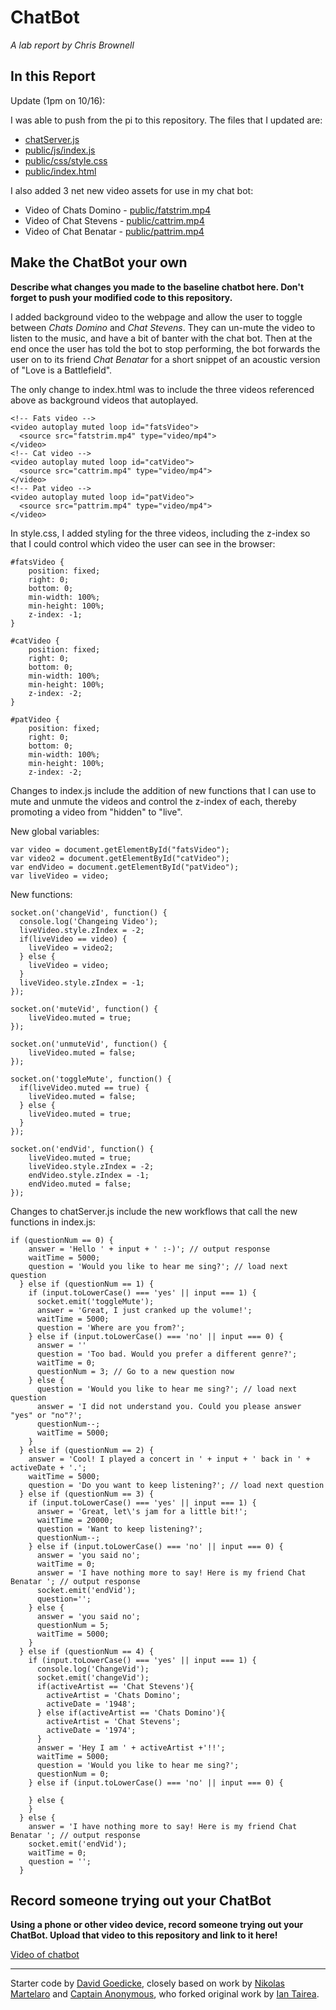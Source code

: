 # ChatBot

*A lab report by Chris Brownell*

## In this Report

Update (1pm on 10/16): 

I was able to push from the pi to this repository. The files that I updated are:

- [chatServer.js](https://github.com/chrisbrownell/IDD-Fa18-Lab6-ckb77/blob/master/chatServer.js)
- [public/js/index.js](https://github.com/chrisbrownell/IDD-Fa18-Lab6-ckb77/blob/master/public/js/index.js)
- [public/css/style.css](https://github.com/chrisbrownell/IDD-Fa18-Lab6-ckb77/blob/master/public/css/style.css)
- [public/index.html](https://github.com/chrisbrownell/IDD-Fa18-Lab6-ckb77/blob/master/public/index.html)

I also added 3 net new video assets for use in my chat bot:

- Video of Chats Domino - [public/fatstrim.mp4](https://github.com/chrisbrownell/IDD-Fa18-Lab6-ckb77/blob/master/public/fatstrim.mp4)
- Video of Chat Stevens - [public/cattrim.mp4](https://github.com/chrisbrownell/IDD-Fa18-Lab6-ckb77/blob/master/public/cattrim.mp4)
- Video of Chat Benatar - [public/pattrim.mp4](https://github.com/chrisbrownell/IDD-Fa18-Lab6-ckb77/blob/master/public/pattrim.mp4)

## Make the ChatBot your own

**Describe what changes you made to the baseline chatbot here. Don't forget to push your modified code to this repository.**

I added background video to the webpage and allow the user to toggle between *Chats Domino* and *Chat Stevens*. They can un-mute the video to listen to the music, and have a bit of banter with the chat bot. Then at the end once the user has told the bot to stop performing, the bot forwards the user on to its friend *Chat Benatar* for a short snippet of an acoustic version of "Love is a Battlefield".

The only change to index.html was to include the three videos referenced above as background videos that autoplayed.

```
<!-- Fats video -->
<video autoplay muted loop id="fatsVideo">
  <source src="fatstrim.mp4" type="video/mp4">
</video>
<!-- Cat video -->
<video autoplay muted loop id="catVideo">
  <source src="cattrim.mp4" type="video/mp4">
</video>
<!-- Pat video -->
<video autoplay muted loop id="patVideo">
  <source src="pattrim.mp4" type="video/mp4">
</video>
```

In style.css, I added styling for the three videos, including the z-index so that I could control which video the user can see in the browser:

```
#fatsVideo {
    position: fixed;
    right: 0;
    bottom: 0;
    min-width: 100%;
    min-height: 100%;
    z-index: -1;
}

#catVideo {
    position: fixed;
    right: 0;
    bottom: 0;
    min-width: 100%;
    min-height: 100%;
    z-index: -2;
}

#patVideo {
    position: fixed;
    right: 0;
    bottom: 0;
    min-width: 100%;
    min-height: 100%;
    z-index: -2;
```

Changes to index.js include the addition of new functions that I can use to mute and unmute the videos and control the z-index of each, thereby promoting a video from "hidden" to "live".

New global variables:

```
var video = document.getElementById("fatsVideo");
var video2 = document.getElementById("catVideo");
var endVideo = document.getElementById("patVideo");
var liveVideo = video;
```

New functions:
```
socket.on('changeVid', function() {
  console.log('Changeing Video');
  liveVideo.style.zIndex = -2;
  if(liveVideo == video) {
    liveVideo = video2;
  } else {
    liveVideo = video;
  }
  liveVideo.style.zIndex = -1;
});

socket.on('muteVid', function() {
    liveVideo.muted = true;
});

socket.on('unmuteVid', function() {
    liveVideo.muted = false;
});

socket.on('toggleMute', function() {
  if(liveVideo.muted == true) {
    liveVideo.muted = false;
  } else {
    liveVideo.muted = true;
  }
});

socket.on('endVid', function() {
    liveVideo.muted = true;
    liveVideo.style.zIndex = -2;
    endVideo.style.zIndex = -1;
    endVideo.muted = false;
});
```

Changes to chatServer.js include the new workflows that call the new functions in index.js:

```
if (questionNum == 0) {
    answer = 'Hello ' + input + ' :-)'; // output response
    waitTime = 5000;
    question = 'Would you like to hear me sing?'; // load next question
  } else if (questionNum == 1) {
    if (input.toLowerCase() === 'yes' || input === 1) {
      socket.emit('toggleMute');
      answer = 'Great, I just cranked up the volume!';
      waitTime = 5000;
      question = 'Where are you from?';
    } else if (input.toLowerCase() === 'no' || input === 0) {
      answer = ''
      question = 'Too bad. Would you prefer a different genre?';
      waitTime = 0;
      questionNum = 3; // Go to a new question now
    } else {
      question = 'Would you like to hear me sing?'; // load next question
      answer = 'I did not understand you. Could you please answer "yes" or "no"?';
      questionNum--;
      waitTime = 5000;
    }
  } else if (questionNum == 2) {
    answer = 'Cool! I played a concert in ' + input + ' back in ' + activeDate + '.';
    waitTime = 5000;
    question = 'Do you want to keep listening?'; // load next question
  } else if (questionNum == 3) {
    if (input.toLowerCase() === 'yes' || input === 1) {
      answer = 'Great, let\'s jam for a little bit!';
      waitTime = 20000;
      question = 'Want to keep listening?';
      questionNum--;
    } else if (input.toLowerCase() === 'no' || input === 0) {
      answer = 'you said no';
      waitTime = 0;
      answer = 'I have nothing more to say! Here is my friend Chat Benatar '; // output response
      socket.emit('endVid');
      question='';
    } else {
      answer = 'you said no';
      questionNum = 5;
      waitTime = 5000;
    }
  } else if (questionNum == 4) {
    if (input.toLowerCase() === 'yes' || input === 1) {
      console.log('ChangeVid');
      socket.emit('changeVid');
      if(activeArtist == 'Chat Stevens'){
        activeArtist = 'Chats Domino';
        activeDate = '1948';
      } else if(activeArtist == 'Chats Domino'){
        activeArtist = 'Chat Stevens';
        activeDate = '1974';
      }
      answer = 'Hey I am ' + activeArtist +'!!';
      waitTime = 5000;
      question = 'Would you like to hear me sing?';
      questionNum = 0;
    } else if (input.toLowerCase() === 'no' || input === 0) {

    } else {
    }
  } else {
    answer = 'I have nothing more to say! Here is my friend Chat Benatar '; // output response
    socket.emit('endVid');
    waitTime = 0;
    question = '';
  }
```



## Record someone trying out your ChatBot

**Using a phone or other video device, record someone trying out your ChatBot. Upload that video to this repository and link to it here!**

[Video of chatbot](https://drive.google.com/file/d/1zfwCOhx62c9xSiYyoHiGGQU1grxZUQ2c/view?usp=sharing)

---
Starter code by [David Goedicke](mailto:da.goedicke@gmail.com), closely based on work by [Nikolas Martelaro](mailto:nmartelaro@gmail.com) and [Captain Anonymous](https://codepen.io/anon/pen/PEVYXz), who forked original work by [Ian Tairea](https://codepen.io/mrtairea/pen/yJapwv).
